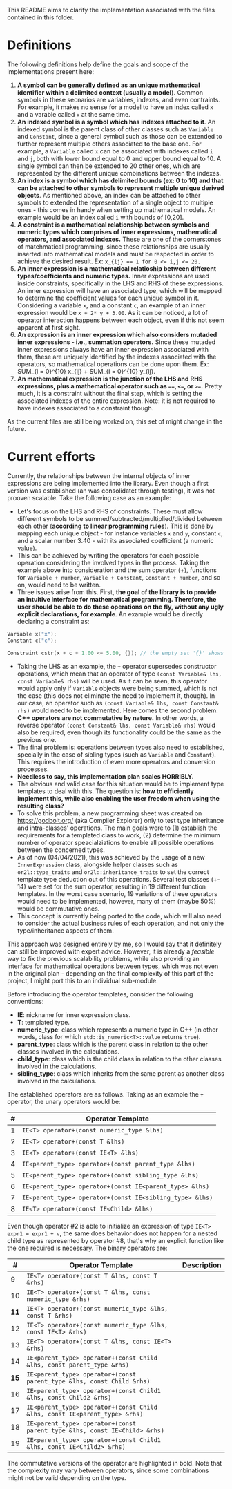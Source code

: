 This README aims to clarify the implementation associated with the files contained in this folder.

# Definitions

The following definitions help define the goals and scope of the implementations present here:

1. **A symbol can be generally defined as an unique mathematical identifier within a delimited context (usually a model)**. Common symbols in these secnarios are variables, indexes, and even contraints. For example, it makes no sense for a model to have an index called `x` and a varable called `x` at the same time.
1. **An indexed symbol is a symbol which has indexes attached to it**. An indexed symbol is the parent class of other classes such as `Variable` and `Constant`, since a general symbol such as those can be extended to further represent multiple others associated to the base one. For example, a `Variable` called `x` can be associated with indexes called `i` and `j`, both with lower bound equal to 0 and upper bound equal to 10. A single symbol can then be extended to 20 other ones, which are represented by the different unique combinations between the indexes.
1. **An index is a symbol which has delimited bounds (ex: 0 to 10) and that can be attached to other symbols to represent multiple unique derived objects**. As mentioned above, an index can be attached to other symbols to extended the representation of a single object to multiple ones - this comes in handy when setting up mathematical models. An example would be an index called `i` with bounds of [0,20].
1. **A constraint is a mathematical relationship between symbols and numeric types which comprises of inner expressions, mathematical operators, and associated indexes.** These are one of the cornerstones of matehmatical programming, since these relationships are usually inserted into mathematical models and must be respected in order to achieve the desired result. Ex: `x_{ij} == 1 for 0 <= i,j <= 20.`  
1. **An inner expression is a mathematical relatioship between different types/coefficients and numeric types.** Inner expressions are used inside constraints, specifically in the LHS and RHS of these expressions. An inner expression will have an associated type, which will be mapped to determine the coefficient values for each unique symbol in it. Considering a variable `x`, and a constant `c`, an example of an inner expression would be `x + 2* y + 3.00`. As it can be noticed, a lot of operator interaction happens between each object, even if this not seem apparent at first sight.
1. **An expression is an inner expression which also considers mutaded inner expressions - i.e., summation operators.** Since these mutaded inner expressions always have an inner expression associated with them, these are uniquely identified by the indexes associated with the operators, so mathematical operations can be done upon them. Ex: SUM_{i = 0}^{10} x_{ij} + SUM_{i = 0}^{10} y_{ij}.
1. **An mathematical expression is the junction of the LHS and RHS expressions, plus a mathematical operator such as `==`, `<=`, or `>=`.** Pretty much, it is a constraint without the final step, which is setting the associated indexes of the entire expression. Note: it is not required to have indexes associated to a constraint though.

As the current files are still being worked on, this set of might change in the future.

# Current efforts

Currently, the relationships between the internal objects of inner expressions are being implemented into the library. Even though a first version was established (an was consolidatet through testing), it was not prooven scalable. Take the following case as an example:

* Let's focus on the LHS and RHS of constraints. These must allow different symbols to be summed/subtracted/multiplied/divided between each other (**according to linear programming rules**). This is done by mapping each unique object - for instance variables `x` and `y`, constant `c`, and a scalar number 3.40 - with its associated coefficient (a numeric value).
* This can be achieved by writing the operators for each possible operation considering the involved types in the process. Taking the example above into consideration and the sum operator (+), functions for `Variable + number`, `Variable + Constant`, `Constant + number`, and so on, would need to be written.
* Three issues arise from this. First, **the goal of the library is to provide an intuitive interface for mathematical programming. Therefore, the user should be able to do these operations on the fly, without any ugly explicit declarations, for example**. An example would be directly declaring a constraint as: 

```C++
Variable x("x");
Constant c("c");

Constraint cstr(x + c + 1.00 <= 5.00, {}); // the empty set '{}' shows that no indexes will be considered during the constraint expasion
```

* Taking the LHS as an example, the `+` operator supersedes constructor operations, which mean that an operator of type `(const Variable& lhs, const Variable& rhs)` will be used. As it can be seen, this operator would apply only if `Variable` objects were being summed, which is not the case (this does not eliminate the need to implement it, though). In our case, an operator such as `(const Variable& lhs, const Constant& rhs)` would need to be implemented. Here comes the second problem: **C++ operators are not commutative by nature.** In other words, a reverse operator `(const Constant& lhs, const Variable& rhs)` would also be required, even though its functionality could be the same as the previous one.
* The final problem is: operations between types also need to established, specially in the case of sibling types (such as `Variable` and `Constant`). This requires the introduction of even more operators and conversion processes.
* **Needless to say, this implementation plan scales HORRIBLY.**
* The obvious and valid case for this situation would be to implement type templates to deal with this. The question is: **how to efficiently implement this, while also enabling the user freedom when using the resulting class?**
* To solve this problem, a new programming sheet was created on https://godbolt.org/ (aka Compiler Explorer) only to test type inheritance and intra-classes' operations. The main goals were to (1) establish the requirements for a templated class to work, (2) determine the minimum number of operator speacialziations to enable all possible operations between the concerned types.
* As of now (04/04/2021), this was achieved by the usage of a new `InnerExpression` class, alongside helper classes such as `or2l::type_traits` and `or2l::inheritance_traits` to set the correct template type deduction out of this operations. Several test classes (+- 14) were set for the sum operator, resulting in 19 different function templates. In the worst case scenario, 19 variations of these operators would need to be implemented, however, many of them (maybe 50%) would be commutative ones.
* This concept is currently being ported to the code, which will also need to consider the actual business rules of each operation, and not only the type/inheritance aspects of them.

This approach was designed entirely by me, so I would say that it definitely can still be improved with expert advice. However, it is already a *feasible* way to fix the previous scalability problems, while also providing an interface for mathematical operations between types, which was not even in the original plan - depending on the final complexity of this part of the project, I might port this to an individual sub-module.

Before introducing the operator templates, consider the following conventions:

* **IE**: nickname for inner expression class.
* **T**: templated type.
* **numeric_type**: class which represents a numeric type in C++ (in other words, class for which `std::is_numeric<T>::value` returns `true`).
* **parent_type**: class which is the parent class in relation to the other classes involved in the calculations.
* **child_type**: class which is the child class in relation to the other classes involved in the calculations.
* **sibling_type**: class which inherits from the same parent as another class involved in the calculations.


The established operators are as follows. Taking as an example the `+` operator, the unary operators would be:

|#|Operator Template|
|---|---|
|1|`IE<T> operator+(const numeric_type &lhs)`|
|2|`IE<T> operator+(const T &lhs)`|
|3|`IE<T> operator+(const IE<T> &lhs)`|
|4|`IE<parent_type> operator+(const parent_type &lhs)`|
|5|`IE<parent_type> operator+(const sibling_type &lhs)`|
|6|`IE<parent_type> operator+(const IE<parent_type> &lhs)`|
|7|`IE<parent_type> operator+(const IE<sibling_type> &lhs)`|
|8|`IE<T> operator+(const IE<Child> &lhs)`|

Even though operator #2 is able to initialize an expression of type `IE<T> expr1 = expr1 + v`, the same does behavior does not happen for a nested child type as represented by operator #8, that's why an explicit function like the one required is necessary.
The binary operators are:

|#|Operator Template|Description|
|---|---|---|
|9|`IE<T> operator+(const T &lhs, const T &rhs)`|
|10|`IE<T> operator+(const T &lhs, const numeric_type &rhs)`|
|**11**|`IE<T> operator+(const numeric_type &lhs, const T &rhs)`|
|12|`IE<T> operator+(const numeric_type &lhs, const IE<T> &rhs)`|
|13|`IE<T> operator+(const T &lhs, const IE<T> &rhs)`|
|14|`IE<parent_type> operator+(const Child &lhs, const parent_type &rhs)`|
|**15**|`IE<parent_type> operator+(const parent_type &lhs, const Child &rhs)`|
|16|`IE<parent_type> operator+(const Child1 &lhs, const Child2 &rhs)`|
|17|`IE<parent_type> operator+(const Child &lhs, const IE<parent_type> &rhs)`|
|18|`IE<parent_type> operator+(const parent_type &lhs, const IE<Child> &rhs)`|
|19|`IE<parent_type> operator+(const Child1 &lhs, const IE<Child2> &rhs)`|

The commutative versions of the operator are highlighted in bold. Note that the complexity may vary between operators, since some combinations might not be valid depending on the type.
